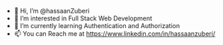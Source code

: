 - 👋 Hi, I’m @hassaanZuberi
- 👀 I’m interested in Full Stack Web Development 
- 🌱 I’m currently learning Authentication and Authorization
- 📫 You can Reach me at https://www.linkedin.com/in/hassaanzuberi/
<!---
hassaanZuberi/hassaanZuberi is a ✨ special ✨ repository because its `README.md` (this file) appears on your GitHub profile.
You can click the Preview link to take a look at your changes.
--->
